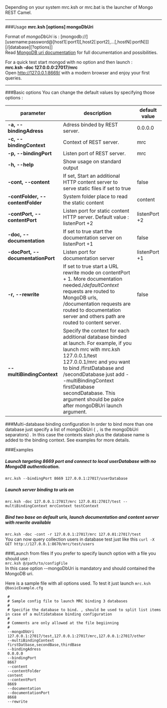 
Depending on your system mrc.ksh or mrc.bat is the launcher of Mongo REST Camel.

***
 
###Usage
**mrc.ksh [options] mongoDbUri**    

Format of *mongoDbUri* is : [mongodb://][username:password@]host1[:port1][,host2[:port2],...[,hostN[:portN]]][/[database][?options]]    
Read [MongoDB uri documentation](http://docs.mongodb.org/manual/reference/connection-string/) for full documentation and possibilities.

For a quick test start mongod with no option and then launch :   
**mrc.ksh -doc 127.0.0.0:27017/mrc**    
Open http://127.0.0.1:8669/ with a modern browser and enjoy your first queries.
    

***

###Basic options
You can change the default values by specifying those options :
<table  width="95%">
<thead>
    <tr>
        <th>parameter</th>
        <th>description</th>
        <th>default value</th>
    </tr>
</thead>
<tr><td><strong>-a, --bindingAdress</strong></td><td>Adress binded by REST server.</td><td>0.0.0.0</td></tr>
<tr><td><strong>-c, --bindingContext</strong></td><td>Context of REST server.</td><td>mrc</td></tr>
<tr><td><strong>-p, --bindingPort</strong></td><td>Listen port of REST server.</td><td>mrc</td></tr>
<tr><td><strong> -h, --help</strong></td><td>Show usage on standard output</td><td></td></tr>
<tr><td><strong>-cont, --content</strong></td><td>If set, Start an additional HTTP content server to serve static files if set to true</td><td>false</td></tr>
<tr><td><strong>-contFolder, --contentFolder</strong></td><td>System folder place to read the static content</td><td>content</td></tr>
<tr><td><strong>-contPort, --contentPort</strong></td><td>Listen port for static content HTTP server. Default value : listenPort +2</td><td>listenPort +2 </td></tr>
<tr><td><strong>-doc, --documentation</strong></td><td>If set to true start the documentation server on listenPort +1</td><td>false</td></tr>
<tr><td><strong>-docPort, --documentationPort</strong></td><td>Listen port for documentation server</td><td>listenPort +1</td></tr>
<tr><td><strong>-r, --rewrite</strong></td><td>If set to true start a URL rewrite mode on contentPort + 1. More documentation needed./<i>defaultContext</i> requests are routed to MongoDB urls, /documentation requests are routed to documentation server and  others path are routed to content server.</td><td>false</td></tr>
<tr><td><strong>--multiBindingContext</strong></td><td>Specify the context for each additional database binded at launch. For example, if you launch mrc with mrc.ksh 127.0.0.1/test 127.0.0.1/mrc and you want to bind /firstDatabase and /secondDatabase just add --multiBindingContext firstDatabase secondDatabase. This argument should be palce after mongoDBUri launch argument.</td><td></td></tr>
</table>

###Multi-database binding configuration
In order to bind more than one database just specify a list of mongoDbUri ( `,` is the mongoDbUri separators) . In this case the contexts slash plus the database name is added to the binding context. 
See examples for more details.


###Examples

##### Launch targeting 8669 port and connect to local userDatabase with no MongoDB authentication.    
`mrc.ksh --bindingPort 8669 127.0.0.1:27017/userDatabase `

##### Launch server binding to uris on        
`mrc.ksh -doc 127.0.0.1:27017/mrc 127.0.01:27017/test --multiBindingContext mrcContext testContext`

##### Bind two base on default uris, launch documentation and content server with rewrite available
`mrc.ksh -doc -cont -r 127.0.0.1:27017/mrc 127.0.01:27017/test`    
You can now query collection users in database test just like this
`curl -X GET http://127.0.0.1:8670/mrc/test/users`


###Launch from files
If you prefer to specify launch option with a file you should use :    
`mrc.ksh @/path/to/configFile`    
In this case option --mongoDbUri is mandatory and should contained the MongoDB uri.

Here is a sample file with all options used. To test it just launch `mrc.ksh @basicExample.cfg`     

     #
     # Sample config file to launch MRC binding 3 databases
     #
     # Specifie the database to bind. , should be used to split list items in case of a multidatabase binding configuration
     #
     # Comments are only allowed at the file begiinning
     #
     --mongoDbUri
     127.0.0.1:27017/test,127.0.0.1:27017/mrc,127.0.0.1:27017/other
     --multiBindingContext
     firstDatbase,secondBase,thirdBase
     --bindingAdress
     0.0.0.0
     --bindingPort
     8667
     --content
     --contentFolder
     content
     --contentPort
     8669
     --documentation
     --documentationPort
     8668
     --rewrite
